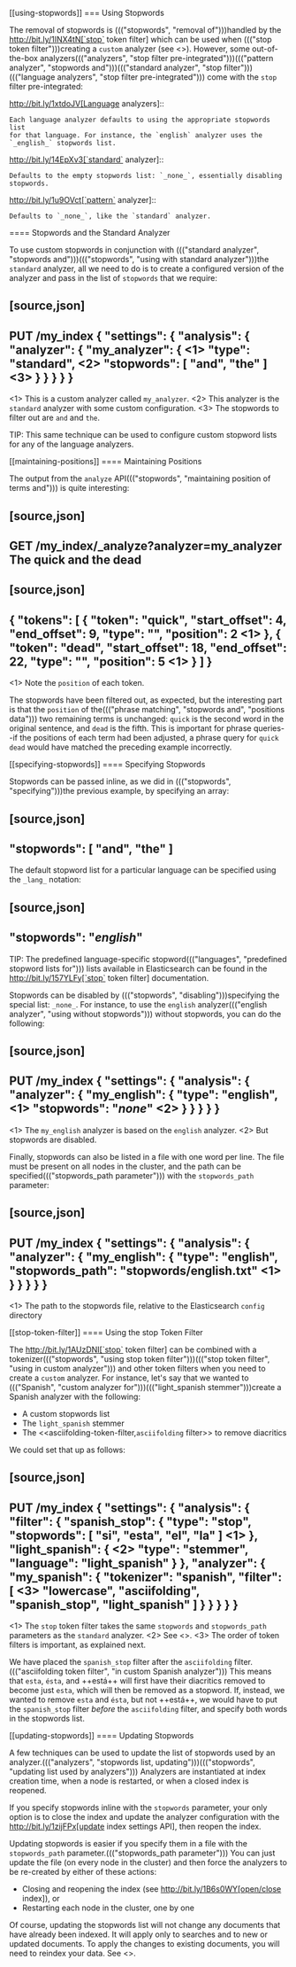 [[using-stopwords]]
=== Using Stopwords

The removal of stopwords is ((("stopwords", "removal of")))handled by the
http://bit.ly/1INX4tN[`stop` token filter] which can be used
when ((("stop token filter")))creating a `custom` analyzer (see <<stop-token-filter>>).
However, some out-of-the-box analyzers((("analyzers", "stop filter pre-integrated")))((("pattern analyzer", "stopwords and")))((("standard analyzer", "stop filter")))((("language analyzers", "stop filter pre-integrated"))) come with the `stop` filter pre-integrated:

http://bit.ly/1xtdoJV[Language analyzers]::

    Each language analyzer defaults to using the appropriate stopwords list
    for that language. For instance, the `english` analyzer uses the
    `_english_` stopwords list.

http://bit.ly/14EpXv3[`standard` analyzer]::

    Defaults to the empty stopwords list: `_none_`, essentially disabling
    stopwords.

http://bit.ly/1u9OVct[`pattern` analyzer]::

    Defaults to `_none_`, like the `standard` analyzer.

==== Stopwords and the Standard Analyzer

To use custom stopwords in conjunction with ((("standard analyzer", "stopwords and")))((("stopwords", "using with standard analyzer")))the `standard` analyzer, all we
need to do is to create a configured version of the analyzer and pass in the
list of `stopwords` that we require:

[source,json]
---------------------------------
PUT /my_index
{
  "settings": {
    "analysis": {
      "analyzer": {
        "my_analyzer": { <1>
          "type": "standard", <2>
          "stopwords": [ "and", "the" ] <3>
        }
      }
    }
  }
}
---------------------------------
<1> This is a custom analyzer called `my_analyzer`.
<2> This analyzer is the `standard` analyzer with some custom configuration.
<3> The stopwords to filter out are `and` and `the`.

TIP: This same technique can be used to configure custom stopword lists for
any of the language analyzers.

[[maintaining-positions]]
==== Maintaining Positions

The output from the `analyze` API((("stopwords", "maintaining position of terms and"))) is quite interesting:

[source,json]
---------------------------------
GET /my_index/_analyze?analyzer=my_analyzer
The quick and the dead
---------------------------------

[source,json]
---------------------------------
{
   "tokens": [
      {
         "token":        "quick",
         "start_offset": 4,
         "end_offset":   9,
         "type":         "<ALPHANUM>",
         "position":     2 <1>
      },
      {
         "token":        "dead",
         "start_offset": 18,
         "end_offset":   22,
         "type":         "<ALPHANUM>",
         "position":     5 <1>
      }
   ]
}
---------------------------------
<1> Note the `position` of each token.

The stopwords have been filtered out, as expected, but the interesting part is
that the `position` of the((("phrase matching", "stopwords and", "positions data"))) two remaining terms is unchanged: `quick` is the
second word in the original sentence, and `dead` is the fifth. This is
important for phrase queries--if the positions of each term had been
adjusted, a phrase query for `quick dead` would have matched the preceding
example incorrectly.

[[specifying-stopwords]]
==== Specifying Stopwords

Stopwords can be passed inline, as we did in ((("stopwords", "specifying")))the previous example, by
specifying an array:

[source,json]
---------------------------------
"stopwords": [ "and", "the" ]
---------------------------------

The default stopword list for a particular language can be specified using the
`_lang_` notation:

[source,json]
---------------------------------
"stopwords": "_english_"
---------------------------------

TIP: The predefined language-specific stopword((("languages", "predefined stopword lists for"))) lists available in
Elasticsearch can be found in the
http://bit.ly/157YLFy[`stop` token filter] documentation.

Stopwords can be disabled by ((("stopwords", "disabling")))specifying the special list: `_none_`.  For
instance, to use the `english` analyzer((("english analyzer", "using without stopwords"))) without stopwords, you can do the
following:

[source,json]
---------------------------------
PUT /my_index
{
  "settings": {
    "analysis": {
      "analyzer": {
        "my_english": {
          "type":      "english", <1>
          "stopwords": "_none_" <2>
        }
      }
    }
  }
}
---------------------------------
<1> The `my_english` analyzer is based on the `english` analyzer.
<2> But stopwords are disabled.

Finally, stopwords can also be listed in a file with one word per line.  The
file must be present on all nodes in the cluster, and the path can be
specified((("stopwords_path parameter"))) with the `stopwords_path` parameter:

[source,json]
---------------------------------
PUT /my_index
{
  "settings": {
    "analysis": {
      "analyzer": {
        "my_english": {
          "type":           "english",
          "stopwords_path": "stopwords/english.txt" <1>
        }
      }
    }
  }
}
---------------------------------
<1> The path to the stopwords file, relative to the Elasticsearch `config`
    directory

[[stop-token-filter]]
==== Using the stop Token Filter

The http://bit.ly/1AUzDNI[`stop` token filter] can be combined
with a tokenizer((("stopwords", "using stop token filter")))((("stop token filter", "using in custom analyzer"))) and other token filters when you need to create a `custom`
analyzer.  For instance, let's say that we wanted to ((("Spanish", "custom analyzer for")))((("light_spanish stemmer")))create a Spanish analyzer
with the following:

* A custom stopwords list
* The `light_spanish` stemmer
* The <<asciifolding-token-filter,`asciifolding` filter>> to remove diacritics

We could set that up as follows:

[source,json]
---------------------------------
PUT /my_index
{
  "settings": {
    "analysis": {
      "filter": {
        "spanish_stop": {
          "type":        "stop",
          "stopwords": [ "si", "esta", "el", "la" ]  <1>
        },
        "light_spanish": { <2>
          "type":     "stemmer",
          "language": "light_spanish"
        }
      },
      "analyzer": {
        "my_spanish": {
          "tokenizer": "spanish",
          "filter": [ <3>
            "lowercase",
            "asciifolding",
            "spanish_stop",
            "light_spanish"
          ]
        }
      }
    }
  }
}
---------------------------------
<1> The `stop` token filter takes the same `stopwords` and `stopwords_path`
    parameters as the `standard` analyzer.
<2> See <<algorithmic-stemmers>>.
<3> The order of token filters is important, as explained next.

We have placed the `spanish_stop` filter after the `asciifolding` filter.((("asciifolding token filter", "in custom Spanish analyzer"))) This
means that `esta`, `ésta`, and ++está++ will first have their diacritics
removed to become just `esta`, which will then be removed as a stopword. If,
instead, we wanted to remove `esta` and `ésta`, but not ++está++, we
would have to put the `spanish_stop` filter _before_ the `asciifolding`
filter, and specify both words in the stopwords list.

[[updating-stopwords]]
==== Updating Stopwords

A few techniques can be used to update the list of stopwords
used by an analyzer.((("analyzers", "stopwords list, updating")))((("stopwords", "updating list used by analyzers"))) Analyzers are instantiated at index creation time, when a
node is restarted, or when a closed index is reopened.

If you specify stopwords inline with the `stopwords` parameter, your
only option is to close the index and update the analyzer configuration with the
http://bit.ly/1zijFPx[update index settings API], then reopen
the index.

Updating stopwords is easier if you specify them in a file with the
`stopwords_path` parameter.((("stopwords_path parameter")))  You can just update the file (on every node in
the cluster) and then force the analyzers to be re-created by either of these actions:

* Closing and reopening the index
  (see http://bit.ly/1B6s0WY[open/close index]), or
* Restarting each node in the cluster, one by one

Of course, updating the stopwords list will not change any documents that have
already been indexed. It will apply only to searches and to new or updated
documents.  To apply the changes to existing documents, you will need to
reindex your data. See <<reindex>>.
